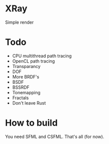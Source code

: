 # XRay
Simple render

# Todo
* CPU multithread path tracing
* OpenCL path tracing
* Transparancy
* DOF
* More BRDF's
* BSDF
* BSSRDF
* Tonemapping
* Fractals
* Don't leave Rust

# How to build
You need SFML and CSFML. That's all (for now).
